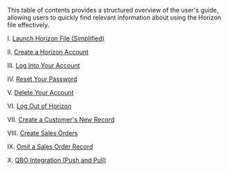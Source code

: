 
This table of contents provides a structured overview of the user's guide, allowing users to quickly find relevant information about using the Horizon file effectively.

I.  [Launch Horizon File (Simplified)](Launch%20Horizon%20File%20(Simplified).md)

II. [Create a Horizon Account](Create%20a%20Horizon%20Account.md)

III.  [Log Into Your Account](Log%20Into%20Your%20Account.md)

IV. [Reset Your Password](Reset%20Your%20Password.md)

V. [Delete Your Account](Delete%20Your%20Account.md)

VI. [Log Out of Horizon](Log%20Out%20of%20Horizon.md)

VII. [Create a Customer's New Record](Create%20a%20Customer's%20New%20Record.md)

VIII. [Create Sales Orders](Create%20Sales%20Orders.md)

IX. [Omit a Sales Order Record](Omit%20a%20Sales%20Order%20Record.md)

X. [QBO Integration (Push and Pull)](QBO%20Integration%20(Push%20and%20Pull).md)